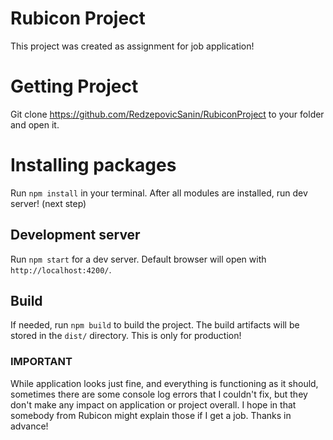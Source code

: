# Rubicon Project

This project was created as assignment for job application!

# Getting Project

Git clone https://github.com/RedzepovicSanin/RubiconProject to your folder and open it.

# Installing packages

Run `npm install` in your terminal. After all modules are installed, run dev server! (next step)

## Development server

Run `npm start` for a dev server. Default browser will open with `http://localhost:4200/`.

## Build

If needed, run `npm build` to build the project. The build artifacts will be stored in the `dist/` directory.
This is only for production!

### IMPORTANT

While application looks just fine, and everything is functioning as it should, sometimes there are some console log errors that I couldn't fix, but they don't make any impact on application or project overall.
I hope in that somebody from Rubicon might explain those if I get a job. Thanks in advance!